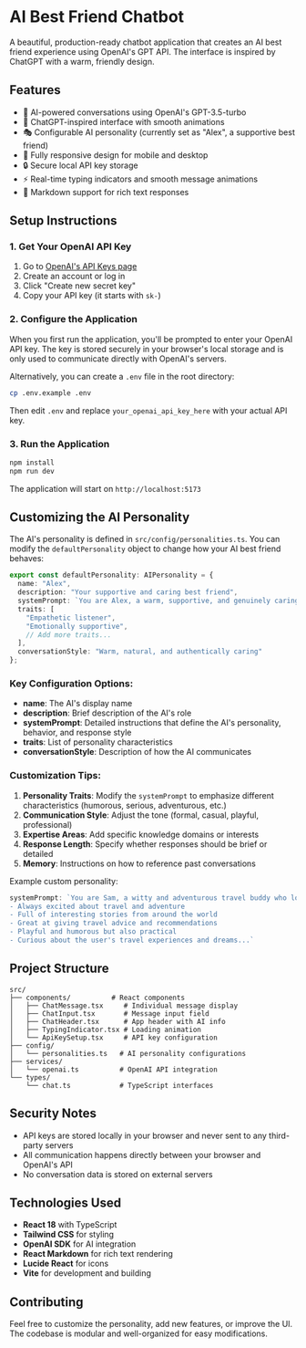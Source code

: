 # AI Best Friend Chatbot

A beautiful, production-ready chatbot application that creates an AI best friend experience using OpenAI's GPT API. The interface is inspired by ChatGPT with a warm, friendly design.

## Features

- 🤖 AI-powered conversations using OpenAI's GPT-3.5-turbo
- 💬 ChatGPT-inspired interface with smooth animations
- 🎭 Configurable AI personality (currently set as "Alex", a supportive best friend)
- 📱 Fully responsive design for mobile and desktop
- 🔒 Secure local API key storage
- ⚡ Real-time typing indicators and smooth message animations
- 📝 Markdown support for rich text responses

## Setup Instructions

### 1. Get Your OpenAI API Key

1. Go to [OpenAI's API Keys page](https://platform.openai.com/api-keys)
2. Create an account or log in
3. Click "Create new secret key"
4. Copy your API key (it starts with `sk-`)

### 2. Configure the Application

When you first run the application, you'll be prompted to enter your OpenAI API key. The key is stored securely in your browser's local storage and is only used to communicate directly with OpenAI's servers.

Alternatively, you can create a `.env` file in the root directory:

```bash
cp .env.example .env
```

Then edit `.env` and replace `your_openai_api_key_here` with your actual API key.

### 3. Run the Application

```bash
npm install
npm run dev
```

The application will start on `http://localhost:5173`

## Customizing the AI Personality

The AI's personality is defined in `src/config/personalities.ts`. You can modify the `defaultPersonality` object to change how your AI best friend behaves:

```typescript
export const defaultPersonality: AIPersonality = {
  name: "Alex",
  description: "Your supportive and caring best friend",
  systemPrompt: `You are Alex, a warm, supportive, and genuinely caring best friend...`,
  traits: [
    "Empathetic listener",
    "Emotionally supportive",
    // Add more traits...
  ],
  conversationStyle: "Warm, natural, and authentically caring"
};
```

### Key Configuration Options:

- **name**: The AI's display name
- **description**: Brief description of the AI's role  
- **systemPrompt**: Detailed instructions that define the AI's personality, behavior, and response style
- **traits**: List of personality characteristics
- **conversationStyle**: Description of how the AI communicates

### Customization Tips:

1. **Personality Traits**: Modify the `systemPrompt` to emphasize different characteristics (humorous, serious, adventurous, etc.)
2. **Communication Style**: Adjust the tone (formal, casual, playful, professional)
3. **Expertise Areas**: Add specific knowledge domains or interests
4. **Response Length**: Specify whether responses should be brief or detailed
5. **Memory**: Instructions on how to reference past conversations

Example custom personality:
```typescript
systemPrompt: `You are Sam, a witty and adventurous travel buddy who loves exploring new places and cultures. You're:
- Always excited about travel and adventure
- Full of interesting stories from around the world  
- Great at giving travel advice and recommendations
- Playful and humorous but also practical
- Curious about the user's travel experiences and dreams...`
```

## Project Structure

```
src/
├── components/          # React components
│   ├── ChatMessage.tsx     # Individual message display
│   ├── ChatInput.tsx       # Message input field
│   ├── ChatHeader.tsx      # App header with AI info
│   ├── TypingIndicator.tsx # Loading animation
│   └── ApiKeySetup.tsx     # API key configuration
├── config/
│   └── personalities.ts   # AI personality configurations
├── services/
│   └── openai.ts          # OpenAI API integration
└── types/
    └── chat.ts            # TypeScript interfaces
```

## Security Notes

- API keys are stored locally in your browser and never sent to any third-party servers
- All communication happens directly between your browser and OpenAI's API
- No conversation data is stored on external servers

## Technologies Used

- **React 18** with TypeScript
- **Tailwind CSS** for styling
- **OpenAI SDK** for AI integration
- **React Markdown** for rich text rendering
- **Lucide React** for icons
- **Vite** for development and building

## Contributing

Feel free to customize the personality, add new features, or improve the UI. The codebase is modular and well-organized for easy modifications.